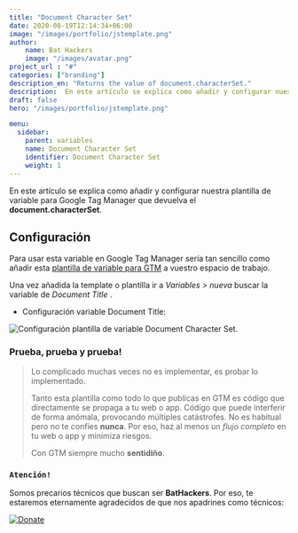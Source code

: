 ```yaml
---
title: "Document Character Set"
date: 2020-08-19T12:14:34+06:00
image: "/images/portfolio/jstemplate.png"
author:
    name: Bat Hackers
    image: "/images/avatar.png"
project_url : "#"
categories: ["branding"]
description_en: "Returns the value of document.characterSet."
description:  En este artículo se explica como añadir y configurar nuestra plantilla de  variable para Google Tag Manager que devuelva el document.characterSet.
draft: false
hero: "/images/portfolio/jstemplate.png"

menu:
  sidebar:
    parent: variables
    name: Document Character Set
    identifier: Document Character Set
    weight: 1
---
```


En este artículo se explica como añadir y configurar nuestra plantilla de  variable para Google Tag Manager que devuelva el **document.characterSet**.

## Configuración

Para usar esta variable en Google Tag Manager sería tan sencillo como añadir esta [plantilla de variable para GTM](https://tagmanager.google.com/gallery/#/owners/precariostecnicos/templates/DocumentCharacterSet) a vuestro espacio de trabajo.

Una vez añadida la template o plantilla ir a *Variables > nueva* buscar la variable de *Document Title* .

- Configuración variable Document Title:

![Configuración plantilla de variable Document Character Set](https://user-images.githubusercontent.com/26126066/90539520-376a5380-e180-11ea-9835-8452383e7871.png).



### Prueba, prueba y prueba!

>Lo complicado muchas veces no es implementar, es probar lo implementado. 
>
>Tanto esta plantilla como todo lo que publicas en GTM es código que directamente se propaga a tu web o app. 
Código que puede interferir de forma anómala, provocando múltiples catástrofes. No es habitual pero no te confies **nunca**. Por eso, haz al menos un *flujo completo* en tu web o app y minimiza riesgos. 
>
> Con GTM siempre mucho **sentidiño**.

### ```Atención!```
Somos precarios técnicos que buscan ser **BatHackers**. Por eso, te estaremos eternamente agradecidos de que nos apadrines como técnicos: 

[![Donate](https://img.shields.io/badge/Donate-PayPal-green.svg)](https://www.paypal.com/cgi-bin/webscr?)